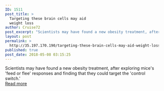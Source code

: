 ```yaml
---
ID: 1511
post_title: >
  Targeting these brain cells may aid
  weight loss
author: Cruise72
post_excerpt: "Scientists may have found a new obesity treatment, after exploring mice's 'feed or flee' responses and finding that they could target the 'control switch.'"
layout: post
permalink: >
  http://35.197.170.190/targeting-these-brain-cells-may-aid-weight-loss/
published: true
post_date: 2018-05-08 03:15:25
---
```

Scientists may have found a new obesity treatment, after exploring mice's 'feed or flee' responses and finding that they could target the 'control switch.'<br/><a style="white-space: nowrap" href="https://www.medicalnewstoday.com/articles/321236.php" class="button purchase" rel="nofollow noopener" target="_blank">Read more</a>